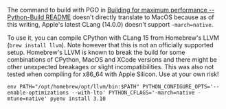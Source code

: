 The command to build with PGO in [Building for maximum performance -- Python-Build README](https://github.com/pyenv/pyenv/blob/master/plugins/python-build/README.md#building-for-maximum-performance) doesn't directly translate to MacOS because as of this writing, Apple's latest CLang (14.0.0) doesn't support `-march=native`.

To use it, you can compile CPython with CLang 15 from Homebrew's LLVM (`brew install llvm`).
Note however that this is not an officially supported setup. Homebrew's LLVM is known to break the build for some combinations of CPython, MacOS and XCode versions and there might be other unexpected breakages or slight incompatibilities. This was also not tested when compiling for x86_64 with Apple Silicon. Use at your own risk!

```
env PATH="/opt/homebrew/opt/llvm/bin:$PATH" PYTHON_CONFIGURE_OPTS='--enable-optimizations --with-lto' PYTHON_CFLAGS='-march=native -mtune=native' pyenv install 3.10
```